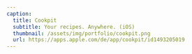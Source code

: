 ```yaml
---
caption:
  title: Cookpit
  subtitle: Your recipes. Anywhere. (iOS)
  thumbnail: /assets/img/portfolio/cookpit.png
  url: https://apps.apple.com/de/app/cookpit/id1493205019
---
```

